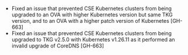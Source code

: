 * Fixed an issue that prevented CSE Kubernetes clusters from being upgraded to an OVA with higher Kubernetes version but same TKG version,
  and to an OVA with a higher patch version of Kubernetes [GH-663] 
* Fixed an issue that prevented CSE Kubernetes clusters from being upgraded to TKG v2.5.0 with Kubernetes v1.26.11 as it
  performed an invalid upgrade of CoreDNS [GH-663] 
